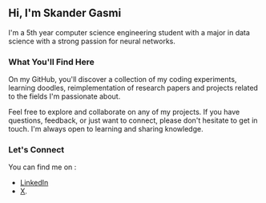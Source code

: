 ## Hi, I'm Skander Gasmi

I'm a 5th year computer science engineering student with a major in data science with a strong passion for neural networks. 

### What You'll Find Here

On my GitHub, you'll discover a collection of my coding experiments, learning doodles, reimplementation of research papers and projects related to the fields I'm passionate about.

Feel free to explore and collaborate on any of my projects. If you have questions, feedback, or just want to connect, please don't hesitate to get in touch. I'm always open to learning and sharing knowledge.

### Let's Connect

You can find me on :
- [LinkedIn](https://www.linkedin.com/in/skanderggasmi/)
- [X](https://x.com/GasmiSander). 
